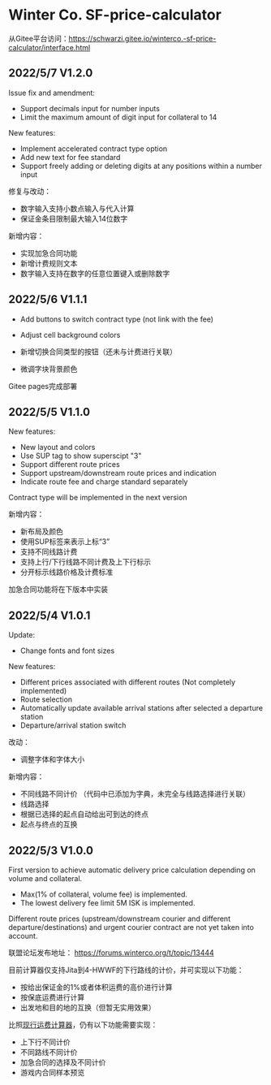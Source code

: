 # Winter Co. SF-price-calculator

从Gitee平台访问：https://schwarzi.gitee.io/winterco.-sf-price-calculator/interface.html

## 2022/5/7 V1.2.0

Issue fix and amendment:

- Support decimals input for number inputs
- Limit the maximum amount of digit input for collateral to 14

New features:

- Implement accelerated contract type option
- Add new text for fee standard
- Support freely adding or deleting digits at any positions within a number input

修复与改动：

- 数字输入支持小数点输入与代入计算
- 保证金条目限制最大输入14位数字

新增内容：
- 实现加急合同功能
- 新增计费规则文本
- 数字输入支持在数字的任意位置键入或删除数字

## 2022/5/6 V1.1.1

- Add buttons to switch contract type (not link with the fee)
- Adjust cell background colors


- 新增切换合同类型的按钮（还未与计费进行关联）
- 微调字块背景颜色

Gitee pages完成部署

## 2022/5/5 V1.1.0

New features:

- New layout and colors
- Use SUP tag to show superscipt "3"
- Support different route prices
- Support upstream/downstream route prices and indication
- Indicate route fee and charge standard separately

Contract type will be implemented in the next version

新增内容：

- 新布局及颜色
- 使用SUP标签来表示上标“3”
- 支持不同线路计费
- 支持上行/下行线路不同计费及上下行标示
- 分开标示线路价格及计费标准

加急合同功能将在下版本中实装

## 2022/5/4 V1.0.1
Update:

- Change fonts and font sizes

New features:

- Different prices associated with different routes (Not completely implemented)
- Route selection
- Automatically update available arrival stations after selected a departure station
- Departure/arrival station switch

改动：

- 调整字体和字体大小

新增内容：

- 不同线路不同计价 （代码中已添加为字典，未完全与线路选择进行关联）
- 线路选择
- 根据已选择的起点自动给出可到达的终点
- 起点与终点的互换



## 2022/5/3 V1.0.0

First version to achieve automatic delivery price calculation depending on volume and collateral.

- Max(1% of collateral, volume fee) is implemented.
- The lowest delivery fee limit 5M ISK is implemented.

Different route prices (upstream/downstream courier and different departure/destinations) and urgent courier contract are not yet taken into account.

联盟论坛发布地址： https://forums.winterco.org/t/topic/13444

目前计算器仅支持Jita到4-HWWF的下行路线的计价，并可实现以下功能：

- 按给出保证金的1%或者体积运费的高价进行计算
- 按保底运费进行计算
- 出发地和目的地的互换（但暂无实用效果）

比照[现行运费计算器](https://platos.gitee.io/s.f-express-calculator/)，仍有以下功能需要实现：
- 上下行不同计价
- 不同路线不同计价
- 加急合同的选择及不同计价
- 游戏内合同样本预览
